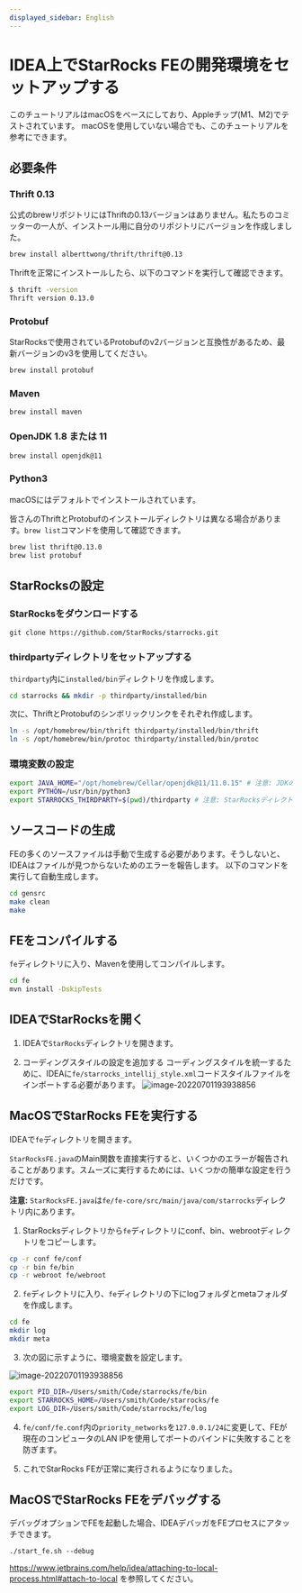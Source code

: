 ```yaml
---
displayed_sidebar: English
---
```


# IDEA上でStarRocks FEの開発環境をセットアップする

このチュートリアルはmacOSをベースにしており、Appleチップ(M1、M2)でテストされています。
macOSを使用していない場合でも、このチュートリアルを参考にできます。

## 必要条件

### Thrift 0.13

公式のbrewリポジトリにはThriftの0.13バージョンはありません。私たちのコミッターの一人が、インストール用に自分のリポジトリにバージョンを作成しました。

```bash
brew install alberttwong/thrift/thrift@0.13
```

Thriftを正常にインストールしたら、以下のコマンドを実行して確認できます。

```bash
$ thrift -version
Thrift version 0.13.0
```

### Protobuf

StarRocksで使用されているProtobufのv2バージョンと互換性があるため、最新バージョンのv3を使用してください。

```bash
brew install protobuf
```

### Maven

```
brew install maven
```

### OpenJDK 1.8 または 11

```bash
brew install openjdk@11
```

### Python3

macOSにはデフォルトでインストールされています。

皆さんのThriftとProtobufのインストールディレクトリは異なる場合があります。`brew list`コマンドを使用して確認できます。

```bash
brew list thrift@0.13.0
brew list protobuf
```

## StarRocksの設定

### StarRocksをダウンロードする

```
git clone https://github.com/StarRocks/starrocks.git
```

### thirdpartyディレクトリをセットアップする

`thirdparty`内に`installed/bin`ディレクトリを作成します。

```bash
cd starrocks && mkdir -p thirdparty/installed/bin
```

次に、ThriftとProtobufのシンボリックリンクをそれぞれ作成します。

```bash
ln -s /opt/homebrew/bin/thrift thirdparty/installed/bin/thrift
ln -s /opt/homebrew/bin/protoc thirdparty/installed/bin/protoc
```

### 環境変数の設定

```bash
export JAVA_HOME="/opt/homebrew/Cellar/openjdk@11/11.0.15" # 注意: JDKのバージョンはあなたのデスクトップと異なる場合があります
export PYTHON=/usr/bin/python3
export STARROCKS_THIRDPARTY=$(pwd)/thirdparty # 注意: StarRocksディレクトリ内にいることを確認してください
```

## ソースコードの生成

FEの多くのソースファイルは手動で生成する必要があります。そうしないと、IDEAはファイルが見つからないためのエラーを報告します。
以下のコマンドを実行して自動生成します。

```bash
cd gensrc
make clean
make
```

## FEをコンパイルする

`fe`ディレクトリに入り、Mavenを使用してコンパイルします。

```bash
cd fe
mvn install -DskipTests
```

## IDEAでStarRocksを開く

1. IDEAで`StarRocks`ディレクトリを開きます。

2. コーディングスタイルの設定を追加する
    コーディングスタイルを統一するために、IDEAに`fe/starrocks_intellij_style.xml`コードスタイルファイルをインポートする必要があります。
![image-20220701193938856](../../assets/IDEA-2.png)

## MacOSでStarRocks FEを実行する

IDEAで`fe`ディレクトリを開きます。

`StarRocksFE.java`のMain関数を直接実行すると、いくつかのエラーが報告されることがあります。スムーズに実行するためには、いくつかの簡単な設定を行うだけです。

**注意:** `StarRocksFE.java`は`fe/fe-core/src/main/java/com/starrocks`ディレクトリ内にあります。

1. StarRocksディレクトリから`fe`ディレクトリにconf、bin、webrootディレクトリをコピーします。

```bash
cp -r conf fe/conf
cp -r bin fe/bin
cp -r webroot fe/webroot
```

2. `fe`ディレクトリに入り、`fe`ディレクトリの下にlogフォルダとmetaフォルダを作成します。

```bash
cd fe
mkdir log
mkdir meta
```

3. 次の図に示すように、環境変数を設定します。

![image-20220701193938856](../../assets/IDEA-1.png)

```bash
export PID_DIR=/Users/smith/Code/starrocks/fe/bin
export STARROCKS_HOME=/Users/smith/Code/starrocks/fe
export LOG_DIR=/Users/smith/Code/starrocks/fe/log
```

4. `fe/conf/fe.conf`内の`priority_networks`を`127.0.0.1/24`に変更して、FEが現在のコンピュータのLAN IPを使用してポートのバインドに失敗することを防ぎます。

5. これでStarRocks FEが正常に実行されるようになりました。

## MacOSでStarRocks FEをデバッグする

デバッグオプションでFEを起動した場合、IDEAデバッガをFEプロセスにアタッチできます。

```
./start_fe.sh --debug
```

https://www.jetbrains.com/help/idea/attaching-to-local-process.html#attach-to-local を参照してください。
